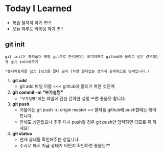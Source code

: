 # Today I Learned

- 복습 철저히 하기 !!!!!!
- 오늘 하루도 화이팅 하기 !!!!!



## git init

```
git init은 하위폴더 포함 git으로 관리한다는 의미이므로 github에 올리고 싶은 경우에는 꼭 git init해주기

*홈디렉토리를 git init은 절대 금지 (하면 쓸데없는 것까지 관리하므로 낭비입니다.)
```



1. __git add__
   - git add 파일 이름  <<< github에 올리기 위한 첫단계
2. __git commit -m "부가설명"__
   - `"부가설명"`에는 파일에 관한 간략한 설명 쓰면 좋을듯 합니다.
3. __git push__
   - 처음에는 git push -u origin master  << 맨처음 github에 push할때는 해야합니다.
   - 안해도 상관없으나 추후 다시 push할 경우 git push만 입력하면 되므로 꼭 하세요!
4. __git status__
   - 현재 상태를 확인해주는 창입니다. 
   - 수시로 해서 지금 상태가 어떤지 확인하면 좋을듯??